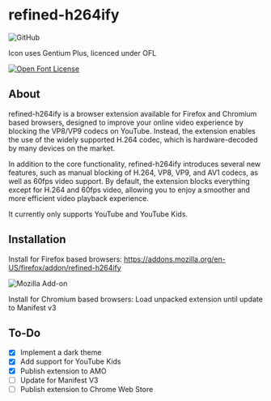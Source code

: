 # refined-h264ify

![GitHub](https://img.shields.io/github/license/Edwin-Zarco/refined-h264ify?style=flat-square)

Icon uses Gentium Plus, licenced under OFL

[![Open Font License](https://scripts.sil.org/cms/sites/nrsi/media/OFL_logo_rect_color.png)](https://scripts.sil.org/OFL)

## About
refined-h264ify is a browser extension available for Firefox and Chromium based browsers, designed to improve your online video experience by blocking the VP8/VP9 codecs on YouTube. Instead, the extension enables the use of the widely supported H.264 codec, which is hardware-decoded by many devices on the market.

In addition to the core functionality, refined-h264ify introduces several new features, such as manual blocking of H.264, VP8, VP9, and AV1 codecs, as well as 60fps video support. By default, the extension blocks everything except for H.264 and 60fps video, allowing you to enjoy a smoother and more efficient video playback experience.

It currently only supports YouTube and YouTube Kids.

## Installation
Install for Firefox based browsers:
https://addons.mozilla.org/en-US/firefox/addon/refined-h264ify

![Mozilla Add-on](https://img.shields.io/amo/stars/refined-h264ify?style=flat-square)

Install for Chromium based browsers:
Load unpacked extension until update to Manifest v3

## To-Do
- [x] Implement a dark theme
- [x] Add support for YouTube Kids
- [x] Publish extension to AMO
- [ ] Update for Manifest V3
- [ ] Publish extension to Chrome Web Store
